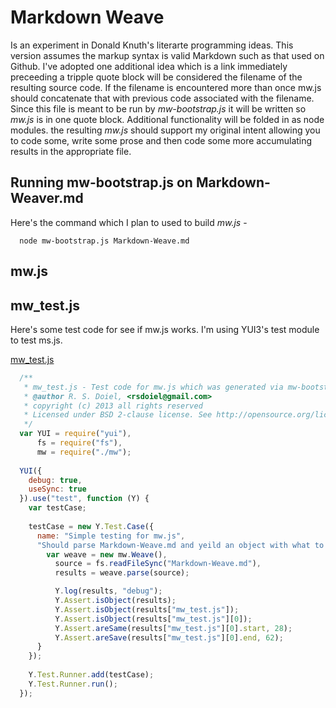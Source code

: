 # Markdown Weave

Is an experiment in Donald Knuth's literarte programming ideas.  This version assumes the markup syntax
is valid Markdown such as that used on Github.  I've adopted one additional idea which
is a link immediately preceeding a tripple quote block will be considered the filename of the resulting
source code.  If the filename is encountered more than once mw.js should concatenate that with 
previous code associated with the filename.  Since this file is meant to be run by _mw-bootstrap.js_
it will be written so _mw.js_ is in one quote block.  Additional functionality will be folded in as
node modules.  the resulting _mw.js_ should support my original intent allowing you to code some,
write some prose and then code some more accumulating results in the appropriate file.

## Running mw-bootstrap.js on Markdown-Weaver.md

Here's the command which I plan to used to build _mw.js_ -

```Shell
  node mw-bootstrap.js Markdown-Weave.md
```

## mw.js

## mw_test.js

Here's some test code for see if mw.js works. I'm using YUI3's test module to test ms.js.

[mw_test.js](mw_test.js)
```JavaScript
  /**
   * mw_test.js - Test code for mw.js which was generated via mw-bootstrap.js.
   * @author R. S. Doiel, <rsdoiel@gmail.com>
   * copyright (c) 2013 all rights reserved
   * Licensed under BSD 2-clause license. See http://opensource.org/licenses/BSD-2-Clause
   */
  var YUI = require("yui"),
      fs = require("fs"),
      mw = require("./mw");
  
  YUI({
    debug: true,
    useSync: true
  }).use("test", function (Y) {
    var testCase;
    
    testCase = new Y.Test.Case({
      name: "Simple testing for mw.js",
      "Should parse Markdown-Weave.md and yeild an object with what to write to disc": function () {
        var weave = new mw.Weave(),
          source = fs.readFileSync("Markdown-Weave.md"),
          results = weave.parse(source);

          Y.log(results, "debug");
          Y.Assert.isObject(results);
          Y.Assert.isObject(results["mw_test.js"]);
          Y.Assert.isObject(results["mw_test.js"][0]);
          Y.Assert.areSame(results["mw_test.js"][0].start, 28);
          Y.Assert.areSave(results["mw_test.js"][0].end, 62);
      }
    });
    
    Y.Test.Runner.add(testCase);
    Y.Test.Runner.run();
  });
```
